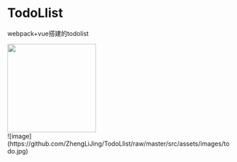 # TodoLlist
webpack+vue搭建的todolist
<div>
  <img width="200" height="200" src="https://ibb.co/kGEiP7" />
</div>
![image](https://github.com/ZhengLiJing/TodoLlist/raw/master/src/assets/images/todo.jpg)


